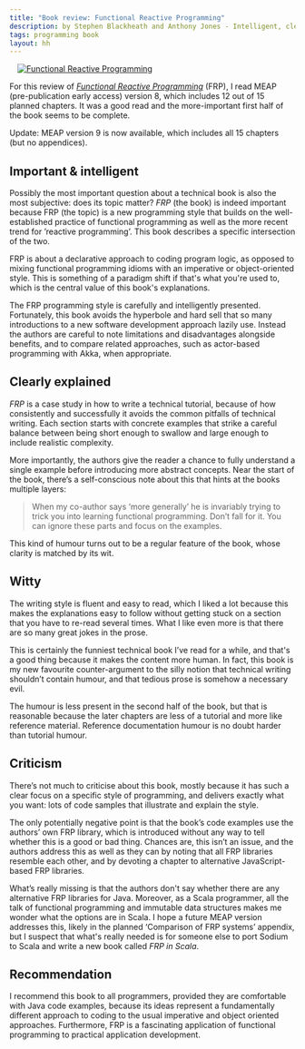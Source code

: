 ```yaml
---
title: "Book review: Functional Reactive Programming"
description: by Stephen Blackheath and Anthony Jones - Intelligent, clear and witty
tags: programming book
layout: hh
---
```


<a class="pull-right" href="https://www.manning.com/books/functional-reactive-programming" style="margin-left:1em"><img src="functional-reactive-programming.jpg" alt="Functional Reactive Programming"> </a>

For this review of [_Functional Reactive Programming_](https://www.manning.com/books/functional-reactive-programming) (FRP), I read MEAP (pre-publication early access) version 8, which includes 12 out of 15 planned chapters. It was a good read and the more-important first half of the book seems to be complete.

Update: MEAP version 9 is now available, which includes all 15 chapters (but no appendices).

## Important & intelligent

Possibly the most important question about a technical book is also the most subjective: does its topic matter? _FRP_ (the book) is indeed important because FRP (the topic) is a new programming style that builds on the well-established practice of functional programming as well as the more recent trend for ’reactive programming’. This book describes a specific intersection of the two. 

FRP is about a declarative approach to coding program logic, as opposed to mixing functional programming idioms with an imperative or object-oriented style. This is something of a paradigm shift if that's what you're used to, which is the central value of this book's explanations.

The FRP programming style is carefully and intelligently presented. Fortunately,  this book avoids the hyperbole and hard sell that so many introductions to a new software development approach lazily use. Instead the authors are careful to note limitations and disadvantages alongside benefits, and to compare related approaches, such as actor-based programming with Akka, when appropriate. 

## Clearly explained

_FRP_ is a case study in how to write a technical tutorial, because of how consistently and successfully it avoids the common pitfalls of technical writing. Each section starts with concrete examples that strike a careful balance between being short enough to swallow and large enough to include realistic complexity. 

More importantly, the authors give the reader a chance to fully understand a single example before introducing more abstract concepts. Near the start of the book, there’s a self-conscious note about this that hints at the books multiple layers:

> When my co-author says ‘more generally’ he is invariably trying to trick you into learning functional programming. Don’t fall for it. You can ignore these parts and focus on the examples.

This kind of humour turns out to be a regular feature of the book, whose clarity is matched by its wit.

## Witty

The writing style is fluent and easy to read, which I liked a lot because this makes the explanations easy to follow without getting stuck on a section that you have to re-read several times. What I like even more is that there are so many great jokes in the prose.

This is certainly the funniest technical book I’ve read for a while, and that's a good thing because it makes the content more human. In fact, this book is my new favourite counter-argument to the silly notion that technical writing shouldn’t contain humour, and that tedious prose is somehow a necessary evil.

The humour is less present in the second half of the book, but that is reasonable because the later chapters are less of a tutorial and more like reference material. Reference documentation humour is no doubt harder than tutorial humour.

## Criticism

There’s not much to criticise about this book, mostly because it has such a clear focus on a specific style of programming, and delivers exactly what you want: lots of code samples that illustrate and explain the style.

The only potentially negative point is that the book’s code examples use the authors’ own FRP library, which is introduced without any way to tell whether this is a good or bad thing. Chances are, this isn’t an issue, and the authors address this as well as they can by noting that all FRP libraries resemble each other, and by devoting a chapter to alternative JavaScript-based FRP libraries.

What’s really missing is that the authors don't say whether there are any alternative FRP libraries for Java. Moreover, as a Scala programmer, all the talk of functional programming and immutable data structures makes me wonder what the options are in Scala. I hope a future MEAP version addresses this, likely in the planned ‘Comparison of FRP systems’ appendix, but I suspect that what's really needed is for someone else to port Sodium to Scala and write a new book called _FRP in Scala_.

## Recommendation

I recommend this book to all programmers, provided they are comfortable with Java code examples, because its ideas represent a fundamentally different approach to coding to the usual imperative and object oriented approaches. Furthermore, FRP is a fascinating application of functional programming to practical application development.
